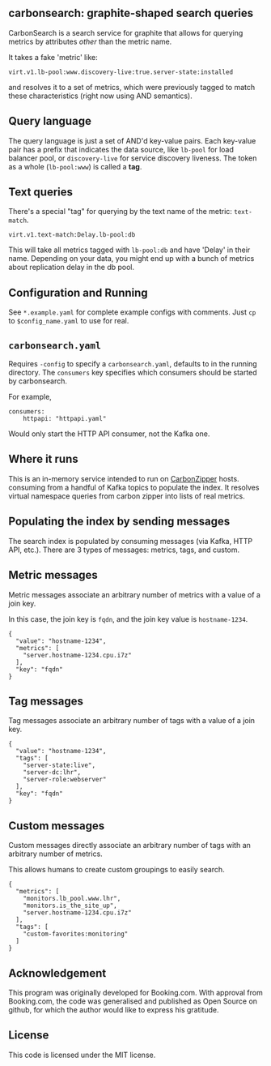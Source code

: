 carbonsearch: graphite-shaped search queries
--------------------------------------------

CarbonSearch is a search service for graphite that allows for querying metrics
by attributes _other_ than the metric name.

It takes a fake 'metric' like:

    virt.v1.lb-pool:www.discovery-live:true.server-state:installed

and resolves it to a set of metrics, which were previously tagged to match these
characteristics (right now using AND semantics).

Query language
--------------
The query language is just a set of AND'd key-value pairs. Each key-value pair
has a prefix that indicates the data source, like `lb-pool` for load balancer pool, or `discovery-live`
for service discovery liveness. The token as a whole (`lb-pool:www`) is called a __tag__.

Text queries
--------------------
There's a special "tag" for querying by the text name of the metric: `text-match`.

    virt.v1.text-match:Delay.lb-pool:db

This will take all metrics tagged with `lb-pool:db` and have 'Delay' in their
name.  Depending on your data, you might end up with a bunch of metrics about
replication delay in the db pool.

Configuration and Running
-------------------------
See `*.example.yaml` for complete example configs with comments. Just `cp` to `$config_name.yaml` to use for real.

`carbonsearch.yaml`
-------------
Requires `-config` to specify a `carbonsearch.yaml`, defaults to in the running
directory.  The `consumers` key specifies which consumers should be started by
carbonsearch.

For example,

    consumers:
        httpapi: "httpapi.yaml"

Would only start the HTTP API consumer, not the Kafka one.

Where it runs
-------------
This is an in-memory service intended to run on [CarbonZipper](https://github.com/dgryski/carbonzipper) hosts. consuming from
a handful of Kafka topics to populate the index. It resolves virtual namespace
queries from carbon zipper into lists of real metrics.

Populating the index by sending messages
----------------------------------------
The search index is populated by consuming messages (via Kafka, HTTP API,
etc.).  There are 3 types of messages: metrics, tags, and custom.

Metric messages
---------------
Metric messages associate an arbitrary number of metrics with a value of a join key.

In this case, the join key is `fqdn`, and the join key value is `hostname-1234`.

    {
      "value": "hostname-1234",
      "metrics": [
        "server.hostname-1234.cpu.i7z"
      ],
      "key": "fqdn"
    }

Tag messages
------------
Tag messages associate an arbitrary number of tags with a value of a join key.

    {
      "value": "hostname-1234",
      "tags": [
        "server-state:live",
        "server-dc:lhr",
        "server-role:webserver"
      ],
      "key": "fqdn"
    }

Custom messages
---------------
Custom messages directly associate an arbitrary number of tags with an arbitrary number of metrics.

This allows humans to create custom groupings to easily search.

    {
      "metrics": [
        "monitors.lb_pool.www.lhr",
        "monitors.is_the_site_up",
        "server.hostname-1234.cpu.i7z"
      ],
      "tags": [
        "custom-favorites:monitoring"
      ]
    }

Acknowledgement
---------------
This program was originally developed for Booking.com.  With approval
from Booking.com, the code was generalised and published as Open Source
on github, for which the author would like to express his gratitude.

License
-------
This code is licensed under the MIT license.
